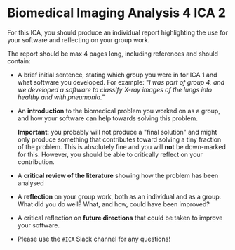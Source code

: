 # Biomedical Imaging Analysis 4 ICA 2

For this ICA, you should produce an individual report highlighting the use for your software and reflecting on your group work.

The report should be max 4 pages long, including references and should contain:

- A brief initial sentence, stating which group you were in for ICA 1 and what software you developed. For example: "_I was part of group 4, and we developed a software to classify X-ray images of the lungs into healthy and with pneumonia._"

- An **introduction** to the biomedical problem you worked on as a group, and how your software can help towards solving this problem.

    **Important**: you probably will not produce a "final solution" and might only produce something that contributes toward solving a tiny fraction of the problem. This is absolutely fine and you will **not** be down-marked for this. However, you should be able to critically reflect on your contribution.

- A **critical review of the literature** showing how the problem has been analysed

- A **reflection** on your group work, both as an
individual and as a group. What did you do well? What, and how, could have been improved?

- A critical reflection on **future directions** that could be taken to improve your software.

- Please use the `#ICA` Slack channel for any questions!
